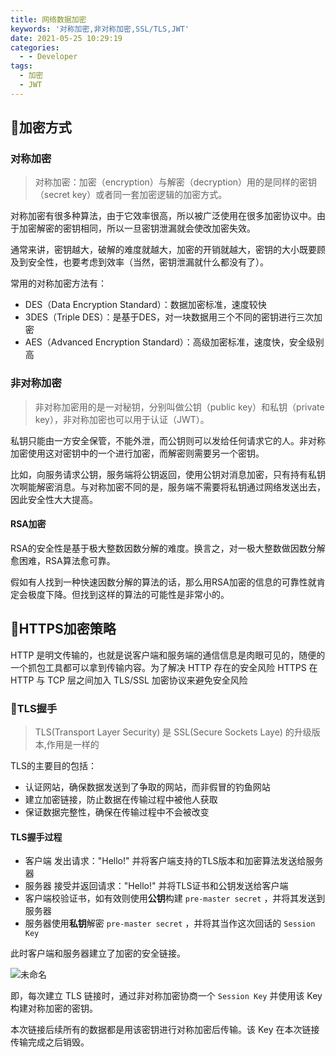 ```yaml
---
title: 网络数据加密
keywords: '对称加密,非对称加密,SSL/TLS,JWT'
date: 2021-05-25 10:29:19
categories:
  - - Developer
tags:
  - 加密	
  - JWT
---
```


## 🔐加密方式

### 对称加密

> 对称加密：加密（encryption）与解密（decryption）用的是同样的密钥（secret key）或者同一套加密逻辑的加密方式。

对称加密有很多种算法，由于它效率很高，所以被广泛使用在很多加密协议中。由于加密解密的密钥相同，所以一旦密钥泄漏就会使改加密失效。

通常来讲，密钥越大，破解的难度就越大，加密的开销就越大，密钥的大小既要顾及到安全性，也要考虑到效率（当然，密钥泄漏就什么都没有了）。

常用的对称加密方法有：

- DES（Data Encryption Standard）：数据加密标准，速度较快
- 3DES（Triple DES）：是基于DES，对一块数据用三个不同的密钥进行三次加密
- AES（Advanced Encryption Standard）：高级加密标准，速度快，安全级别高

### 非对称加密

> 非对称加密用的是一对秘钥，分别叫做公钥（public key）和私钥（private key），非对称加密也可以用于认证（JWT）。

私钥只能由一方安全保管，不能外泄，而公钥则可以发给任何请求它的人。非对称加密使用这对密钥中的一个进行加密，而解密则需要另一个密钥。

比如，向服务请求公钥，服务端将公钥返回，使用公钥对消息加密，只有持有私钥次啊能解密消息。与对称加密不同的是，服务端不需要将私钥通过网络发送出去，因此安全性大大提高。

#### RSA加密

RSA的安全性是基于极大整数因数分解的难度。换言之，对一极大整数做因数分解愈困难，RSA算法愈可靠。

假如有人找到一种快速因数分解的算法的话，那么用RSA加密的信息的可靠性就肯定会极度下降。但找到这样的算法的可能性是非常小的。

## 📡HTTPS加密策略

HTTP 是明文传输的，也就是说客户端和服务端的通信信息是肉眼可见的，随便的一个抓包工具都可以拿到传输内容。为了解决 HTTP 存在的安全风险 HTTPS 在 HTTP 与 TCP 层之间加入 TLS/SSL 加密协议来避免安全风险

### 🙋TLS握手

> TLS(Transport Layer Security) 是 SSL(Secure Sockets Laye) 的升级版本,作用是一样的

TLS的主要目的包括：

- 认证网站，确保数据发送到了争取的网站，而非假冒的钓鱼网站
- 建立加密链接，防止数据在传输过程中被他人获取
- 保证数据完整性，确保在传输过程中不会被改变

#### TLS握手过程

- 客户端 发出请求："Hello!" 并将客户端支持的TLS版本和加密算法发送给服务器
- 服务器 接受并返回请求："Hello!" 并将TLS证书和公钥发送给客户端
- 客户端校验证书，如有效则使用**公钥**构建 `pre-master secret` ，并将其发送到服务器
- 服务器使用**私钥**解密  `pre-master secret` ，并将其当作这次回话的 `Session Key`

此时客户端和服务器建立了加密的安全链接。

![未命名](https://img.varsion.cn/blog-img/20210525201214.png)

即，每次建立 TLS 链接时，通过非对称加密协商一个 `Session Key` 并使用该 Key 构建对称加密的密钥。

本次链接后续所有的数据都是用该密钥进行对称加密后传输。该 Key 在本次链接传输完成之后销毁。

